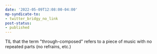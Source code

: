 ```yaml
---
date: '2022-05-09T12:08:00-04:00'
mp-syndicate-to:
- twitter_bridgy_no_link
post-status:
- published
---
```


TIL that the term "through-composed" refers to a piece of music with no repeated parts (no refrains, etc.) 